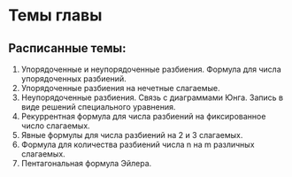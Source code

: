 # Темы главы
## Расписанные темы:
1. Упорядоченные и неупорядоченные разбиения. Формула для числа упорядоченных разбиений.
2. Упорядоченные разбиения на нечетные слагаемые.
3. Неупорядоченные разбиения. Связь с диаграммами Юнга. Запись в виде решений специального уравнения.
4. Рекуррентная формула для числа разбиений на фиксированное число слагаемых.
5. Явные формулы для числа разбиений на 2 и 3 слагаемых.
6. Формула для количества разбиений числа n на m различных слагаемых.
7. Пентагональная формула Эйлера.
